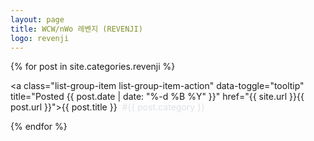```yaml
---
layout: page
title: WCW/nWo 레벤지 (REVENJI)
logo: revenji
---
```


<div class="list-group">

{% for post in site.categories.revenji %}

<a class="list-group-item list-group-item-action" data-toggle="tooltip" title="Posted {{ post.date | date: "%-d %B %Y" }}" href="{{ site.url }}{{ post.url }}">{{ post.title }}&nbsp;&nbsp;<span style="color: #dee2e6">#{{ post.category }}</span></a>

{% endfor %}

</div>





